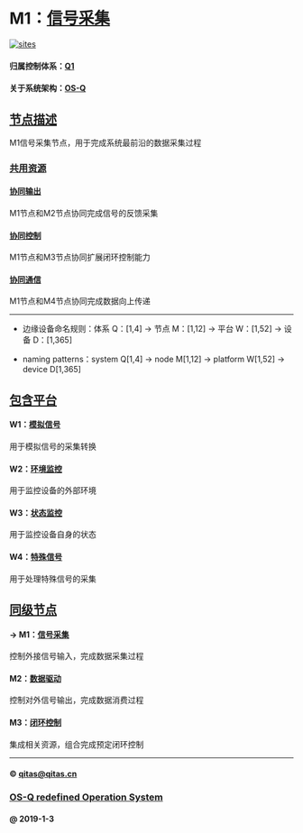 ﻿# M1：[信号采集](https://github.com/OS-Q/M1) 

[![sites](OS-Q/OS-Q.png)](http://www.OS-Q.com)

#### 归属控制体系：[Q1](https://github.com/OS-Q/Q1)

#### 关于系统架构：[OS-Q](https://github.com/OS-Q/OS-Q)

## [节点描述](https://github.com/OS-Q/M1/wiki) 

M1信号采集节点，用于完成系统最前沿的数据采集过程

### [共用资源](OS-Q/) 

#### [协同输出](M2/)

M1节点和M2节点协同完成信号的反馈采集

#### [协同控制](M3/)

M1节点和M3节点协同扩展闭环控制能力

#### [协同通信](M4/)

M1节点和M4节点协同完成数据向上传递

---


- 边缘设备命名规则：体系 Q：[1,4] -> 节点 M：[1,12] -> 平台 W：[1,52] -> 设备 D：[1,365]

- naming patterns：system Q[1,4] -> node M[1,12] -> platform W[1,52] -> device D[1,365]

## [包含平台](https://github.com/OS-Q/M1/wiki) 

#### W1：[模拟信号](https://github.com/OS-Q/W1)

用于模拟信号的采集转换

#### W2：[环境监控](https://github.com/OS-Q/W2)

用于监控设备的外部环境

#### W3：[状态监控](https://github.com/OS-Q/W3)

用于监控设备自身的状态

#### W4：[特殊信号](https://github.com/OS-Q/W4)

用于处理特殊信号的采集

## [同级节点](https://github.com/OS-Q/Q1/wiki/)

#### -> M1：[信号采集](https://github.com/OS-Q/M1)

控制外接信号输入，完成数据采集过程

#### M2：[数据驱动](https://github.com/OS-Q/M2)

控制对外信号输出，完成数据消费过程

#### M3：[闭环控制](https://github.com/OS-Q/M3)

集成相关资源，组合完成预定闭环控制

---

####  © qitas@qitas.cn
###  [OS-Q redefined Operation System](http://www.OS-Q.com)
####  @ 2019-1-3

